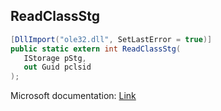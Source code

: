 ## ReadClassStg

```csharp
[DllImport("ole32.dll", SetLastError = true)]
public static extern int ReadClassStg(
   IStorage pStg,
   out Guid pclsid
);
```

Microsoft documentation: [Link](https://learn.microsoft.com/en-us/windows/win32/api/coml2api/nf-coml2api-readclassstg)
